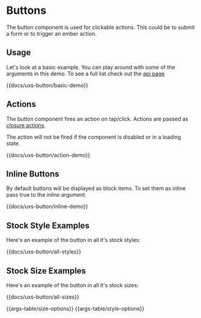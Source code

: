 # Buttons

The button component is used for clickable actions. This could be to submit a form or to trigger an ember action.

## Usage

Let's look at a basic example. You can play around with some of the arguments in this demo. To see a full list check out the [api page](/docs/api/components/uxs-button)

{{docs/uxs-button/basic-demo}}

## Actions

The button component fires an action on tap/click. Actions are passed as [closure actions](https://dockyard.com/blog/2015/10/29/ember-best-practice-stop-bubbling-and-use-closure-actions).

The action will not be fired if the component is disabled or in a loading state.

{{docs/uxs-button/action-demo}}

## Inline Buttons

By default buttons will be displayed as block items. To set them as inline pass true to the _inline_ argument.

{{docs/uxs-button/inline-demo}}

## Stock Style Examples

Here's an example of the button in all it's stock styles:

{{docs/uxs-button/all-styles}}

## Stock Size Examples

Here's an example of the button in all it's stock sizes:

{{docs/uxs-button/all-sizes}}

{{args-table/size-options}}
{{args-table/style-options}}
